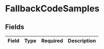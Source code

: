 # FallbackCodeSamples


## Fields

| Field       | Type        | Required    | Description |
| ----------- | ----------- | ----------- | ----------- |